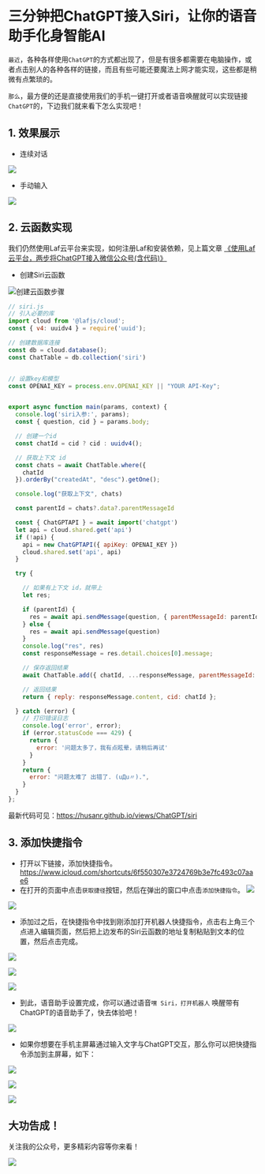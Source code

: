 # 三分钟把ChatGPT接入Siri，让你的语音助手化身智能AI
`最近`，各种各样使用`ChatGPT`的方式都出现了，但是有很多都需要在电脑操作，或者点击别人的各种各样的链接，而且有些可能还要魔法上网才能实现，这些都是稍微有点繁琐的。

`那么`，最方便的还是直接使用我们的手机一键打开或者语音唤醒就可以实现链接`ChatGPT`的，下边我们就来看下怎么实现吧！

## 1. 效果展示
- 连续对话

![](https://camo.githubusercontent.com/776a625b88262f40c640e6a9b2b3daa402c6fcdc58fb8c3329ad70beb3b0ad3a/68747470733a2f2f66696c65732e6d646e6963652e636f6d2f757365722f32343838332f61616539336637312d306534622d343837332d383365612d3936306364323732653135662e706e67)


- 手动输入

![](https://camo.githubusercontent.com/16ae80056f321bee38dc394901ef60bff0b922d53e82e2434f8e9788dc563272/68747470733a2f2f66696c65732e6d646e6963652e636f6d2f757365722f32343838332f37323262306161312d383737622d346234342d626234322d3863623735323439313536332e706e67)



## 2. 云函数实现
我们仍然使用Laf云平台来实现，如何注册Laf和安装依赖，见上篇文章 [《使用Laf云平台，两步将ChatGPT接入微信公众号(含代码)》](https://mp.weixin.qq.com/s/1e0oZ9aPImnNq7yYvnLG5g)

- 创建Siri云函数

![创建云函数步骤](https://camo.githubusercontent.com/af51c83163cdae8e77cacc008f9524a02bd6501ac1bcae161b41b0736f1cb982/68747470733a2f2f66696c65732e6d646e6963652e636f6d2f757365722f32343838332f62653033636434612d393165352d343237392d383431662d6637623639363434313932392e706e67)

```js
// siri.js
// 引入必要的库
import cloud from '@lafjs/cloud';
const { v4: uuidv4 } = require('uuid');

// 创建数据库连接
const db = cloud.database();
const ChatTable = db.collection('siri')


// 设置key和模型
const OPENAI_KEY = process.env.OPENAI_KEY || "YOUR API-Key";


export async function main(params, context) {
  console.log('siri入参:', params);
  const { question, cid } = params.body;

  // 创建一个id
  const chatId = cid ? cid : uuidv4();

  // 获取上下文 id
  const chats = await ChatTable.where({
    chatId
  }).orderBy("createdAt", "desc").getOne();

  console.log("获取上下文", chats)

  const parentId = chats?.data?.parentMessageId

  const { ChatGPTAPI } = await import('chatgpt')
  let api = cloud.shared.get('api')
  if (!api) {
    api = new ChatGPTAPI({ apiKey: OPENAI_KEY })
    cloud.shared.set('api', api)
  }

  try {

    // 如果有上下文 id，就带上
    let res;

    if (parentId) {
      res = await api.sendMessage(question, { parentMessageId: parentId })
    } else {
      res = await api.sendMessage(question)
    }
    console.log("res", res)
    const responseMessage = res.detail.choices[0].message;

    // 保存返回结果
    await ChatTable.add({ chatId, ...responseMessage, parentMessageId: res.parentMessageId });

    // 返回结果
    return { reply: responseMessage.content, cid: chatId };

  } catch (error) {
    // 打印错误日志
    console.log('error', error);
    if (error.statusCode === 429) {
      return {
        error: '问题太多了，我有点眩晕，请稍后再试'
      }
    }
    return {
      error: "问题太难了 出错了. (uДu〃).",
    }
  }
};
```
最新代码可见：https://husanr.github.io/views/ChatGPT/siri

## 3. 添加快捷指令
- 打开以下链接，添加快捷指令。
https://www.icloud.com/shortcuts/6f550307e3724769b3e7fc493c07aae6
- 在打开的页面中点击`获取捷径`按钮，然后在弹出的窗口中点击`添加快捷指令`。
![](https://camo.githubusercontent.com/040b1e8150d1cbd4d5f9030bcdda28ff8863434efc754721789dd900f424e3e5/68747470733a2f2f66696c65732e6d646e6963652e636f6d2f757365722f32343838332f64623339633066662d313264342d343436322d623135662d6331643432333733626338662e706e67)

![](https://camo.githubusercontent.com/46c6948e0720a2334250415cae80aec6c29503e0d4e11c66b63b2c963639e819/68747470733a2f2f66696c65732e6d646e6963652e636f6d2f757365722f32343838332f66333230316465322d646638662d343964302d393633382d3231323839356662313237642e706e67)

- 添加过之后，在快捷指令中找到刚添加打开机器人快捷指令，点击右上角三个点进入编辑页面，然后把上边发布的Siri云函数的地址复制粘贴到文本的位置，然后点击完成。

![](https://camo.githubusercontent.com/11f73d293fe80f5eb8b2be8fa0122b7ff44d7835bc98802965c27fed4e5d0a5a/68747470733a2f2f66696c65732e6d646e6963652e636f6d2f757365722f32343838332f35313065356238392d643264362d346234352d386636652d6130323962373866386638642e706e67)


![](https://camo.githubusercontent.com/4a2bd32deabd48f4687299243531d6c266f3477b2aee6545822d56d9c4e46297/68747470733a2f2f66696c65732e6d646e6963652e636f6d2f757365722f32343838332f63303661653266622d346535362d343539612d383865312d6137663433616662383136332e706e67)


![](https://camo.githubusercontent.com/e078dfe0f679e3ee9ba9c4550c51fad2941277304733cf9fef62270ba44c60bd/68747470733a2f2f66696c65732e6d646e6963652e636f6d2f757365722f32343838332f39663361333633632d316535622d346332332d393934622d3064616339663634363637312e706e67)

- 到此，语音助手设置完成，你可以通过语音`嘿 Siri，打开机器人` 唤醒带有ChatGPT的语音助手了，快去体验吧！

![](https://camo.githubusercontent.com/776a625b88262f40c640e6a9b2b3daa402c6fcdc58fb8c3329ad70beb3b0ad3a/68747470733a2f2f66696c65732e6d646e6963652e636f6d2f757365722f32343838332f61616539336637312d306534622d343837332d383365612d3936306364323732653135662e706e67)

- 如果你想要在手机主屏幕通过输入文字与ChatGPT交互，那么你可以把快捷指令添加到主屏幕，如下：

![](https://camo.githubusercontent.com/679435d26956d4d5d286aec25c4bfe8b8e309a5639196adc99603bdfa734bb1b/68747470733a2f2f66696c65732e6d646e6963652e636f6d2f757365722f32343838332f34663462336661312d356163332d346339382d623537622d6132363062343465643335652e706e67)

![](https://camo.githubusercontent.com/51df5e785019049b0c653c4484618c8b4bc09d2fe6f2c40faf0326571f8af16c/68747470733a2f2f66696c65732e6d646e6963652e636f6d2f757365722f32343838332f66646533316662332d626332312d346339352d383062642d3839336138396131346365332e706e67)

![](https://camo.githubusercontent.com/16ae80056f321bee38dc394901ef60bff0b922d53e82e2434f8e9788dc563272/68747470733a2f2f66696c65732e6d646e6963652e636f6d2f757365722f32343838332f37323262306161312d383737622d346234342d626234322d3863623735323439313536332e706e67)

## 大功告成！

关注我的公众号，更多精彩内容等你来看！

![](https://camo.githubusercontent.com/2109e865215b80bd1e1270d74112121f8d75a3e8eeea4097f678c5b3653e0e5e/68747470733a2f2f66696c65732e6d646e6963652e636f6d2f757365722f32343838332f63333664363861372d343339662d343837362d623434632d3837656539336236383063632e706e67)




